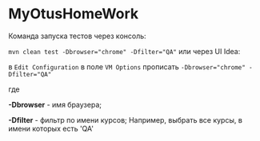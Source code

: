 # MyOtusHomeWork
Команда запуска тестов через консоль:

`
mvn clean test -Dbrowser="chrome" -Dfilter="QA"
`
или через UI Idea:

в `Edit Configuration` в поле `VM Options` прописать `-Dbrowser="chrome" -Dfilter="QA"`

где

**-Dbrowser** - имя браузера;

**-Dfilter** - фильтр по имени курсов; Например, выбрать все курсы, в имени которых есть 'QA'
